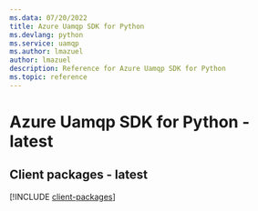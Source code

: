 ```yaml
---
ms.data: 07/20/2022
title: Azure Uamqp SDK for Python
ms.devlang: python
ms.service: uamqp
ms.author: lmazuel
author: lmazuel
description: Reference for Azure Uamqp SDK for Python
ms.topic: reference
---
```

# Azure Uamqp SDK for Python - latest

## Client packages - latest
[!INCLUDE [client-packages](uamqp-client-index.md)]
